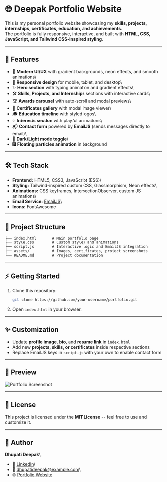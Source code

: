 # 🌐 Deepak Portfolio Website

This is my personal portfolio website showcasing my **skills, projects,
internships, certificates, education, and achievements**.\
The portfolio is fully responsive, interactive, and built with **HTML,
CSS, JavaScript, and Tailwind CSS-inspired styling**.

------------------------------------------------------------------------

## 🚀 Features

-   🎨 **Modern UI/UX** with gradient backgrounds, neon effects, and
    smooth animations\
-   📱 **Responsive design** for mobile, tablet, and desktop\
-   ✨ **Hero section** with typing animation and gradient effects\
-   🛠️ **Skills, Projects, and Internships** sections with interactive
    cards\
-   🏆 **Awards carousel** with auto-scroll and modal previews\
-   📜 **Certificates gallery** with modal image viewer\
-   🎓 **Education timeline** with styled logos\
-   💡 **Interests section** with playful animations\
-   📬 **Contact form** powered by **EmailJS** (sends messages directly
    to email)\
-   🌙 **Dark/Light mode toggle**\
-   🎆 **Floating particles animation** in background

------------------------------------------------------------------------

## 🛠️ Tech Stack

-   **Frontend:** HTML5, CSS3, JavaScript (ES6)\
-   **Styling:** Tailwind-inspired custom CSS, Glassmorphism, Neon
    effects\
-   **Animations:** CSS keyframes, IntersectionObserver, custom JS
    animations\
-   **Email Service:** [EmailJS](https://www.emailjs.com/)\
-   **Icons:** FontAwesome

------------------------------------------------------------------------

## 📂 Project Structure

    ├── index.html       # Main portfolio page
    ├── style.css        # Custom styles and animations
    ├── script.js        # Interactive logic and EmailJS integration
    ├── assets/          # Images, certificates, project screenshots
    └── README.md        # Project documentation

------------------------------------------------------------------------

## ⚡ Getting Started

1.  Clone this repository:

    ``` bash
    git clone https://github.com/your-username/portfolio.git
    ```

2.  Open `index.html` in your browser.

------------------------------------------------------------------------

## ✨ Customization

-   Update **profile image**, **bio**, and **resume link** in
    `index.html`
-   Add new **projects, skills, or certificates** inside respective
    sections
-   Replace EmailJS keys in `script.js` with your own to enable contact
    form

------------------------------------------------------------------------

## 📸 Preview

![Portfolio Screenshot](assets/preview.png)

------------------------------------------------------------------------

## 📜 License

This project is licensed under the **MIT License** -- feel free to use
and customize it.

------------------------------------------------------------------------

## 👤 Author

**Dhupati Deepak**\
- 💼 [LinkedIn](https://linkedin.com/in/your-profile)\
- 📧 dhupatideepak@example.com\
- 🌐 [Portfolio Website](https://your-portfolio-link.com)
